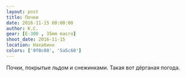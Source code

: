 ```yaml
---
layout: post
title: Почки
date: 2016-11-15 00:00:00
author: К.С.
gear: [E-300 , 35mm macro]
shoot_date: 2016-11-15
location: Нахабино
colors: ['0f0c08', '5a5c60']
---
```


Почки, покрытые льдом и снежинками. Такая вот дёрганая погода.
